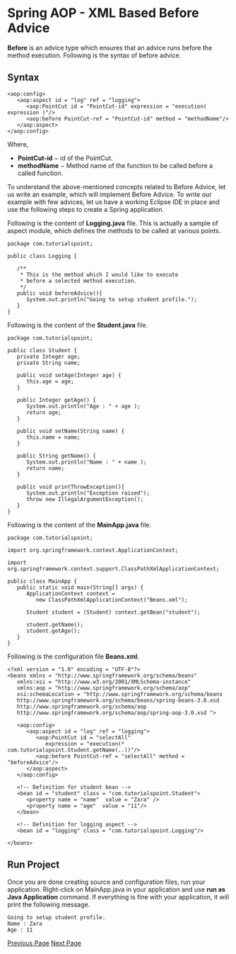# Spring AOP - XML Based Before Advice
**Before** is an advice type which ensures that an advice runs before the method execution. Following is the syntax of before advice.

## Syntax
```
<aop:config>
   <aop:aspect id = "log" ref = "logging">
      <aop:PointCut id = "PointCut-id" expression = "execution( expression )"/>    
      <aop:before PointCut-ref = "PointCut-id" method = "methodName"/>
   </aop:aspect>
</aop:config>
```
Where,

   * **PointCut-id** − id of the PointCut.
   * **methodName** − Method name of the function to be called before a called function.

To understand the above-mentioned concepts related to Before Advice, let us write an example, which will implement Before Advice. To write our example with few advices, let us have a working Eclipse IDE in place and use the following steps to create a Spring application.

Following is the content of **Logging.java** file. This is actually a sample of aspect module, which defines the methods to be called at various points.

```
package com.tutorialspoint;

public class Logging {

   /** 
    * This is the method which I would like to execute
    * before a selected method execution.
    */
   public void beforeAdvice(){
      System.out.println("Going to setup student profile.");
   }   
}
```
Following is the content of the **Student.java** file.

```
package com.tutorialspoint;

public class Student {
   private Integer age;
   private String name;

   public void setAge(Integer age) {
      this.age = age;
   }
   
   public Integer getAge() {
      System.out.println("Age : " + age );
      return age;
   }

   public void setName(String name) {
      this.name = name;
   }
   
   public String getName() {
      System.out.println("Name : " + name );
      return name;
   }
   
   public void printThrowException(){
      System.out.println("Exception raised");
      throw new IllegalArgumentException();
   }
}
```
Following is the content of the **MainApp.java** file.

```
package com.tutorialspoint;

import org.springframework.context.ApplicationContext;

import org.springframework.context.support.ClassPathXmlApplicationContext;

public class MainApp {
   public static void main(String[] args) {
      ApplicationContext context = 
         new ClassPathXmlApplicationContext("Beans.xml");

      Student student = (Student) context.getBean("student");

      student.getName();
      student.getAge();     
   }
}
```
Following is the configuration file **Beans.xml**.

```
<?xml version = "1.0" encoding = "UTF-8"?>
<beans xmlns = "http://www.springframework.org/schema/beans"
   xmlns:xsi = "http://www.w3.org/2001/XMLSchema-instance" 
   xmlns:aop = "http://www.springframework.org/schema/aop"
   xsi:schemaLocation = "http://www.springframework.org/schema/beans
   http://www.springframework.org/schema/beans/spring-beans-3.0.xsd 
   http://www.springframework.org/schema/aop 
   http://www.springframework.org/schema/aop/spring-aop-3.0.xsd ">

   <aop:config>
      <aop:aspect id = "log" ref = "logging">
         <aop:PointCut id = "selectAll" 
            expression = "execution(* com.tutorialspoint.Student.getName(..))"/>
         <aop:before PointCut-ref = "selectAll" method = "beforeAdvice"/>
      </aop:aspect>
   </aop:config>

   <!-- Definition for student bean -->
   <bean id = "student" class = "com.tutorialspoint.Student">
      <property name = "name"  value = "Zara" />
      <property name = "age"  value = "11"/>      
   </bean>

   <!-- Definition for logging aspect -->
   <bean id = "logging" class = "com.tutorialspoint.Logging"/> 
      
</beans>
```
## Run Project
Once you are done creating source and configuration files, run your application. Right-click on MainApp.java in your application and use **run as Java Application** command. If everything is fine with your application, it will print the following message.

```
Going to setup student profile.
Name : Zara
Age : 11
```

[Previous Page](../springaop/springaop_pointcut_methods.md) [Next Page](../springaop/springaop_after_advice.md) 
